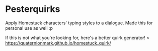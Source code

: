 # Pesterquirks
Apply Homestuck characters' typing styles to a dialogue. Made this for personal use as well :p

If this is not what you're looking for, here's a better quirk generator! > https://quaternionmark.github.io/homestuck_quirk/
